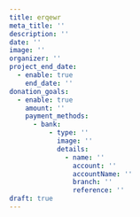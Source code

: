 ```yaml
---
title: erqewr
meta_title: ''
description: ''
date: ''
image: ''
organizer: ''
project_end_date:
  - enable: true
    end_date: ''
donation_goals:
  - enable: true
    amount: ''
    payment_methods:
      - bank:
          - type: ''
            image: ''
            details:
              - name: ''
                account: ''
                accountName: ''
                branch: ''
                reference: ''
draft: true
---
```

